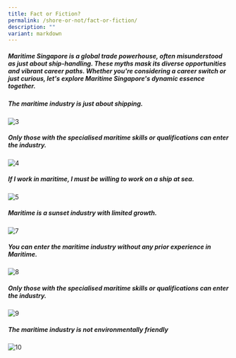 ```yaml
---
title: Fact or Fiction?
permalink: /shore-or-not/fact-or-fiction/
description: ""
variant: markdown
---
```

##### Maritime Singapore is a global trade powerhouse, often misunderstood as just about ship-handling. These myths mask its diverse opportunities and vibrant career paths. Whether you're considering a career switch or just curious, let's explore Maritime Singapore's dynamic essence together.

##### The maritime industry is just about shipping.

<img border="0" alt="3" src="https://i.ibb.co/xftsXg0/3.png">

##### Only those with the specialised maritime skills or qualifications can enter the industry.

<img border="0" alt="4" src="https://i.ibb.co/J7Qh24B/4.png">

##### If I work in maritime, I must be willing to work on a ship at sea.

<img border="0" alt="5" src="https://i.ibb.co/1zWtMfW/5.png">


##### Maritime is a sunset industry with limited growth.

<img border="0" alt="7" src="https://i.ibb.co/HH67j0k/7.png">

##### You can enter the maritime industry without any prior experience in Maritime.

<img border="0" alt="8" src="https://i.ibb.co/m5f5YpL/8.png">

##### Only those with the specialised maritime skills or qualifications can enter the industry.

<img border="0" alt="9" src="https://i.ibb.co/dt8RzTY/9.png">

##### The maritime industry is not environmentally friendly

<img border="0" alt="10" src="https://i.ibb.co/pxcYgtp/10.png">